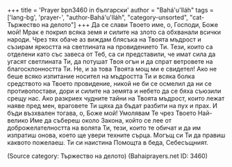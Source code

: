 +++
title = 'Prayer bpn3460 in български'
author = "Bahá'u'lláh"
tags = ['lang-bg', 'prayer-', "author-Bahá'u'lláh", "category-unsorted", "cat-Тържество на делото"]
+++
Да се слави Твоето име, о, Господи, Боже мой! Мрак е покрил всяка земя и силите на злото са обхванали всички народи. Чрез тях обаче аз виждам блясъка на Твоята мъдрост и съзирам яркостта на светлината на провидението Ти.
Тези, които са отделени като със завеса от Теб, са си представили, че имат сила да угасят светлината Ти, да потушат Твоя огън и да спрат ветровете на благосклонността Ти. Не, и за това Твоята мощ ми е свидетел! Ако не беше всяко изпитание носител на мъдростта Ти и всяка болка средството на Твоето провидение, никой не би се осмелил да ни се противопостави, дори и силите на земята и небето да се бяха съюзили срещу нас. Ако разкриех чудните тайни на Твоята мъдрост, които лежат наяве пред мен, враговете Ти щяха да бъдат разбити на пух и прах.
И бъди възхвален тогава, о, Боже мой! Умолявам Те чрез Твоето Най-велико Име да събереш около Закона, който се лее от доброжелателността на волята Ти, тези, които те обичат и да им изпратиш онова, което ще увери техните сърца.
Могъщ си Ти да правиш каквото пожелаеш. Ти си наистина Помощта в беда, Себесъщният.

(Source category: Тържество на делото)
(Bahaiprayers.net ID: 3460)
